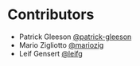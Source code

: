 # Contributors

- Patrick Gleeson [@patrick-gleeson](https://github.com/patrick-gleeson)
- Mario Zigliotto [@mariozig](https://github.com/mariozig)
- Leif Gensert [@leifg](https://github.com/leifg)
